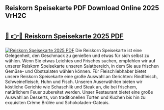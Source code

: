 ## Reiskorn Speisekarte PDF Download Online 2025 VrH2C

# <h2><a href="http://gccld4n.nevu.top/?p=Reiskorn+Speisekarte">🔗 👉🔴 Reiskorn Speisekarte 2025 PDF</a></h2>

[![Reiskorn Speisekarte 2025 PDF](https://i.imgur.com/dBaPXMq.png)](http://gccld4n.nevu.top/?p=Reiskorn+Speisekarte)
Die Reiskorn Speisekarte ist eine Gelegenheit, den Geschmack zu genießen und etwas für sich selbst zu wählen. Wenn Sie etwas Leichtes und Frisches suchen, empfehlen wir auf unserer Reiskorn Speisekarte unseren Salatbereich, in dem Sie aus frischen Gemüse- und Obstsalaten wählen können. Für Fleischliebhaber bietet unsere Reiskorn Speisekarte eine große Auswahl an Gerichten: Rindfleisch, Schweinefleisch, Huhn und Fisch. Unseren Auserwählten bieten wir köstliche Gerichte wie Schaschlik und Steak an, die bei frischem, natürlichem Feuer zubereitet werden. Unser Restaurant bietet eine große Auswahl an Desserts, von traditionellen Torten und Kuchen bis hin zu exquisiten Crème Brûlée und Schokoladen-Gateais.
